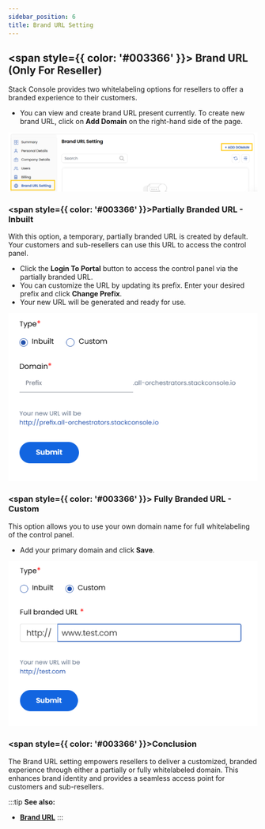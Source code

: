 ```yaml
---
sidebar_position: 6
title: Brand URL Setting
---
```


## <span style={{ color: '#003366' }}> Brand URL (Only For Reseller)</span>

Stack Console provides two whitelabeling options for resellers to offer a branded experience to their customers.

- You can view and create brand URL present currently. To create new brand URL, click on **Add Domain** on the right-hand side of the page. 

![Brand URL](images/brand_url_1.png)

### <span style={{ color: '#003366' }}>Partially Branded URL - Inbuilt</span>

With this option, a temporary, partially branded URL is created by default. Your customers and sub-resellers can use this URL to access the control panel.

- Click the **Login To Portal** button to access the control panel via the partially branded URL.
- You can customize the URL by updating its prefix. Enter your desired prefix and click **Change Prefix**.
- Your new URL will be generated and ready for use.

![Brand URL](images/brand_url_2.png)

### <span style={{ color: '#003366' }}> Fully Branded URL - Custom</span>

This option allows you to use your own domain name for full whitelabeling of the control panel.
- Add your primary domain and click **Save**.

![Brand URL](images/brand_url_3.png)

### <span style={{ color: '#003366' }}>Conclusion</span>
The Brand URL setting empowers resellers to deliver a customized, branded experience through either a partially or fully whitelabeled domain. This enhances brand identity and provides a seamless access point for customers and sub-resellers.

:::tip
**See also:**  
- **[Brand URL](../../../reseller/Brand%20URL)**
:::